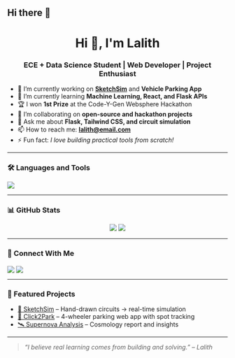 ## Hi there 👋

<!--
**Lalithkishore365/Lalithkishore365** is a ✨ _special_ ✨ repository because its `README.md` (this file) appears on your GitHub profile.

Here are some ideas to get you started:

- 🔭 I’m currently working on ...
- 🌱 I’m currently learning ...
- 👯 I’m looking to collaborate on ...
- 🤔 I’m looking for help with ...
- 💬 Ask me about ...
- 📫 How to reach me: ...
- 😄 Pronouns: ...
- ⚡ Fun fact: ...
-->
<h1 align="center">Hi 👋, I'm Lalith</h1>
<h3 align="center">ECE + Data Science Student | Web Developer | Project Enthusiast</h3>

- 🔭 I’m currently working on **[SketchSim](https://github.com/your-username/sketchsim)** and **Vehicle Parking App**
- 🌱 I’m currently learning **Machine Learning, React, and Flask APIs**
- 🏆 I won **1st Prize** at the Code-Y-Gen Websphere Hackathon
- 👯 I’m collaborating on **open-source and hackathon projects**
- 💬 Ask me about **Flask, Tailwind CSS, and circuit simulation**
- 📫 How to reach me: **lalith@email.com**
- ⚡ Fun fact: *I love building practical tools from scratch!*

---

### 🛠️ Languages and Tools
<p align="left">
  <img src="https://skillicons.dev/icons?i=python,flask,html,css,js,react,tailwind,bootstrap,sqlite,mysql,arduino,verilog,rstudio,vscode,github" />
</p>

---

### 📊 GitHub Stats
<p align="center">
  <img src="https://github-readme-stats.vercel.app/api?username=your-Lalithkishore365&show_icons=true&theme=tokyonight" />
  <img src="https://github-readme-stats.vercel.app/api/top-langs/?username=Lalithkishore365&layout=compact&theme=tokyonight" />
</p>

---

### 🔗 Connect With Me
<p align="left">
  <a href="https://linkedin.com/in/your-profile" target="blank"><img align="center" src="https://img.shields.io/badge/LINKEDIN-0A66C2?style=for-the-badge&logo=linkedin&logoColor=white" /></a>
  <a href="mailto:your@email.com"><img align="center" src="https://img.shields.io/badge/EMAIL-D14836?style=for-the-badge&logo=gmail&logoColor=white" /></a>
</p>

---

### 🚀 Featured Projects
- [🔧 SketchSim](https://github.com/your-username/sketchsim) – Hand-drawn circuits → real-time simulation  
- [🚗 Click2Park](https://github.com/your-username/vehicle-parking-app) – 4-wheeler parking web app with spot tracking  
- [🛰️ Supernova Analysis](https://github.com/your-username/supernova-report) – Cosmology report and insights

---

> *“I believe real learning comes from building and solving.” – Lalith*

